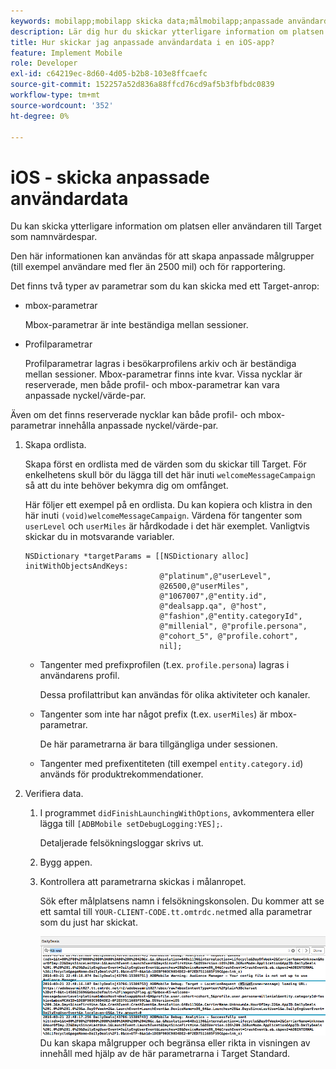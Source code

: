 ```yaml
---
keywords: mobilapp;mobilapp skicka data;målmobilapp;anpassade användardata för mobilapp;anpassade data för mobilapp
description: Lär dig hur du skickar ytterligare information om platsen eller användaren till Adobe [!DNL Target] som namnvärdespar för att hjälpa er att skapa anpassade målgrupper.
title: Hur skickar jag anpassade användardata i en iOS-app?
feature: Implement Mobile
role: Developer
exl-id: c64219ec-8d60-4d05-b2b8-103e8ffcaefc
source-git-commit: 152257a52d836a88ffcd76cd9af5b3fbfbdc0839
workflow-type: tm+mt
source-wordcount: '352'
ht-degree: 0%

---
```


# iOS - skicka anpassade användardata

Du kan skicka ytterligare information om platsen eller användaren till Target som namnvärdespar.

Den här informationen kan användas för att skapa anpassade målgrupper (till exempel användare med fler än 2500 mil) och för rapportering.

Det finns två typer av parametrar som du kan skicka med ett Target-anrop:

* mbox-parametrar

   Mbox-parametrar är inte beständiga mellan sessioner.
* Profilparametrar

   Profilparametrar lagras i besökarprofilens arkiv och är beständiga mellan sessioner. Mbox-parametrar finns inte kvar. Vissa nycklar är reserverade, men både profil- och mbox-parametrar kan vara anpassade nyckel/värde-par.

Även om det finns reserverade nycklar kan både profil- och mbox-parametrar innehålla anpassade nyckel/värde-par.

1. Skapa ordlista.

   Skapa först en ordlista med de värden som du skickar till Target. För enkelhetens skull bör du lägga till det här inuti `welcomeMessageCampaign` så att du inte behöver bekymra dig om omfånget.

   Här följer ett exempel på en ordlista. Du kan kopiera och klistra in den här inuti `(void)welcomeMessageCampaign`. Värdena för tangenter som `userLevel` och `userMiles` är hårdkodade i det här exemplet. Vanligtvis skickar du in motsvarande variabler.

   ```
   NSDictionary *targetParams = [[NSDictionary alloc] initWithObjectsAndKeys: 
                                 @"platinum",@"userLevel", 
                                 @26500,@"userMiles", 
                                 @"1067007",@"entity.id", 
                                 @"dealsapp.qa", @"host", 
                                 @"fashion",@"entity.categoryId", 
                                 @"millenial", @"profile.persona", 
                                 @"cohort_5", @"profile.cohort", 
                                 nil];
   ```

   * Tangenter med prefixprofilen (t.ex. `profile.persona`) lagras i användarens profil.

      Dessa profilattribut kan användas för olika aktiviteter och kanaler.

   * Tangenter som inte har något prefix (t.ex. `userMiles`) är mbox-parametrar.

      De här parametrarna är bara tillgängliga under sessionen.

   * Tangenter med prefixentiteten (till exempel `entity.category.id`) används för produktrekommendationer.

1. Verifiera data.
   1. I programmet `didFinishLaunchingWithOptions`, avkommentera eller lägga till `[ADBMobile setDebugLogging:YES];`.

      Detaljerade felsökningsloggar skrivs ut.
   1. Bygg appen.
   1. Kontrollera att parametrarna skickas i målanropet.

      Sök efter målplatsens namn i felsökningskonsolen. Du kommer att se ett samtal till `YOUR-CLIENT-CODE.tt.omtrdc.net`med alla parametrar som du just har skickat.

      ![](assets/mobile-debug.png)
   Du kan skapa målgrupper och begränsa eller rikta in visningen av innehåll med hjälp av de här parametrarna i Target Standard.
